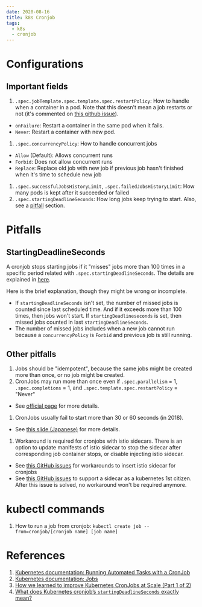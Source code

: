 ```yaml
---
date: 2020-08-16
title: k8s Cronjob
tags:
  - k8s
  - cronjob
---
```


Configurations
===

Important fields
---
1. `.spec.jobTemplate.spec.template.spec.restartPolicy`: How to handle when a container in a pod. Note that this doesn't mean a job restarts or not (it's commented on [this github issue](https://github.com/kubernetes/kubernetes/issues/20255#issuecomment-310540940)).
  - `onFailure`: Restart a container in the same pod when it fails.
  - `Never`: Restart a container with new pod.
1. `.spec.concurrencyPolicy`: How to handle concurrent jobs
  - `Allow` (Default): Allows concurrent runs
  - `Forbid`: Does not allow concurrent runs
  - `Replace`: Replace old job with new job if previous job hasn't finished when it's time to schedule new job
1. `.spec.successfulJobsHistoryLimit`, `.spec.failedJobsHistoryLimit`: How many pods is kept after it succeeded or failed
1. `.spec.startingDeadlineSeconds`: How long jobs keep trying to start. Also, see a [pitfall](#startingdeadlineseconds) section.

Pitfalls
===

StartingDeadlineSeconds
---
A cronjob stops starting jobs if it "misses" jobs more than 100 times in a specific period related with `.spec.startingDeadlineSeconds`.
The details are explained in [here](https://kubernetes.io/docs/concepts/workloads/controllers/cron-jobs/#cron-job-limitations).

Here is the brief explanation, though they might be wrong or incomplete.
- If `startingDeadlineSeconds` isn't set, the number of missed jobs is counted since last scheduled time. And if it exceeds more than 100 times, then jobs won't start. If `startingDeadlineseconds` is set, then missed jobs counted in last `startingDeadlineSeconds`.
- The number of missed jobs includes when a new job cannot run because a `concurrencyPolicy` is `Forbid` and previous job is still running.


Other pitfalls
---
1. Jobs should be "idempotent", because the same jobs might be created more than once, or no job might be created.
1. CronJobs may run more than once even if `.spec.parallelism` = 1, `.spec.completions` = 1, and `.spec.template.spec.restartPolicy` = "Never"
  - See [official page](https://kubernetes.io/docs/concepts/workloads/controllers/job/#handling-pod-and-container-failures) for more details.
1. CronJobs usually fail to start more than 30 or 60 seconds (in 2018).
  - See [this slide (Japanese)](https://speakerdeck.com/potsbo/kubernetes-cronjob-implementation-in-detail-number-k8sjp?slide=3) for more details.
1. Workaround is required for cronjobs with istio sidecars. There is an option to update manifests of istio sidecar to stop the sidecar after corresponding job container stops, or disable injecting istio sidecar.
  - See [this GitHub issues](https://github.com/istio/istio/issues/11659#issuecomment-479547294) for workarounds to insert istio sidecar for cronjobs
  - See [this GitHub issues](https://github.com/kubernetes/enhancements/issues/753) to support a sidecar as a kubernetes 1st citizen. After this issue is solved, no workaround won't be required anymore.


kubectl commands
===
1. How to run a job from cronjob: `kubectl create job --from=cronjob/[cronjob name] [job name]`


References
====
1. [Kubernetes documentation: Running Automated Tasks with a CronJob](https://kubernetes.io/docs/tasks/job/automated-tasks-with-cron-jobs/)
1. [Kubernetes documentation: Jobs](https://kubernetes.io/docs/concepts/workloads/controllers/job/)
1. [How we learned to improve Kubernetes CronJobs at Scale (Part 1 of 2)](https://eng.lyft.com/improving-kubernetes-cronjobs-at-scale-part-1-cf1479df98d4)
1. [What does Kubernetes cronjob’s `startingDeadlineSeconds` exactly mean?](https://medium.com/@hengfeng/what-does-kubernetes-cronjobs-startingdeadlineseconds-exactly-mean-cc2117f9795f)
